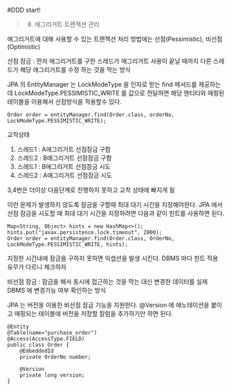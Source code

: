 #DDD start!

>8. 애그리거트 트랜잭션 관리

애그리거트에 대해 사용할 수 있는 트랜잭션 처리 방법에는 선점(Pessimistic), 비선점(Optimistic)

선점 잠금 : 먼저 애그리거트를 구한 스레드가 애그리거트 사용이 끝날 때까지 다른 스레드가 해당 애그리거트를 수정 하는 것을 막는 방식

JPA 의 EntityManager 는 LockModeType 을 인자로 받는 find 메서드를 제공하는데 LockModeType.PESSIMISTIC_WRITE 를 값으로 전달하면 해당 엔티티와 매핑된 테이블을 이용해서 선점방식을 적용할수 있다.

~~~
Order order = entityManager.find(Order.class, orderNo, LockModeType.PESSIMISTIC_WRITE);
~~~

교착상태 

1. 스레드1 : A애그리거트 선점잠금 구함
2. 스레드2 : B애그리거트 선점잠금 구함
3. 스레드1 : B애그리거트 선점잠금 시도
4. 스레드2 : A애그리거트 선점잠금 시도

3,4번은 더이상 다음단계로 진행하지 못하고 교착 상태에 빠지게 됨

이런 문제가 발생하지 않도록 잠금을 구할때 최대 대기 시간을 지정해야한다. JPA 에서 선점 잠금을 시도할 때 최대 대기 시간을 지정하려면 다음과 같이 힌트를 사용하면 된다.

~~~
Map<String, Object> hints = new HashMap<>();
hints.put("javax.persistence.lock.timeout", 2000);
Order order = entityManager.find(Order.class, OrderNo, LockModeType.PESSIMISTIC_WRITE, hints);
~~~

지정한 시간내에 잠금을 구하지 못하면 익셉션을 발생 시킨다. DBMS 마다 힌트 적용 유무가 다르니 체크하자

비선점 잠금 : 잠금을 해서 동시에 접근하는 것을 막는 대신 변경한 데이터를 실제 DBMS 에 변경가능 여부 확인하는 방식

JPA 는 버전을 이용한 비선점 잠금 기능을 지원한다. @Version 에 애노테이션을 붙이고 매핑되는 테이블에 버전을 저장할 칼럼을 추가하기만 하면 된다.

~~~
@Entity
@Table(name="purchase_order")
@Access(AccessType.FIELD)
public class Order {
    @EmbeddedId
    private OrderNo number;
    
    @Version
    private long version;
}

~~~

